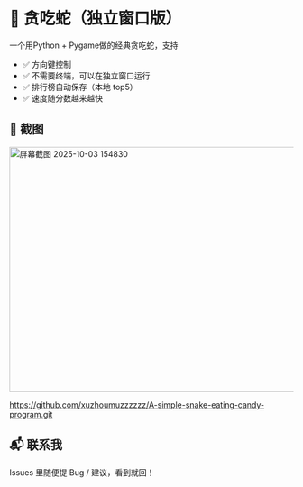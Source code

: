# 🐍 贪吃蛇（独立窗口版）

一个用Python + Pygame做的经典贪吃蛇，支持  
- ✅ 方向键控制  
- ✅ 不需要终端，可以在独立窗口运行  
- ✅ 排行榜自动保存（本地 top5）  
- ✅ 速度随分数越来越快

## 📸 截图
<img width="605" height="435" alt="屏幕截图 2025-10-03 154830" src="https://github.com/user-attachments/assets/e01dac45-84f3-4506-9575-c828619ad79a" />

https://github.com/xuzhoumuzzzzzz/A-simple-snake-eating-candy-program.git

## 📬 联系我
Issues 里随便提 Bug / 建议，看到就回！
